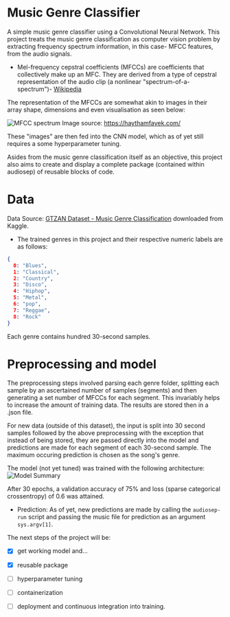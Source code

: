 # Music Genre Classifier

A simple music genre classifier using a Convolutional Neural Network.
This project treats the music genre classification as computer vision problem by extracting frequency spectrum information, in this case- MFCC features, from the audio signals.

- Mel-frequency cepstral coefficients (MFCCs) are coefficients that collectively make up an MFC. They are derived from a type of cepstral representation of the audio clip (a nonlinear "spectrum-of-a-spectrum")- [Wikipedia](https://en.wikipedia.org/wiki/Mel-frequency_cepstrum#:~:text=Mel%2Dfrequency%20cepstral%20coefficients%20(MFCCs,%2Da%2Dspectrum%22).)

The representation of the MFCCs are somewhat akin to images in their array shape, dimensions and even visualisation as seen below:

![MFCC spectrum](https://haythamfayek.com/assets/posts/post1/filter_banks_raw.jpg)
Image source: https://haythamfayek.com/

These "images" are then fed into the CNN model, which as of yet still requires a some hyperparameter tuning.

Asides from the music genre classification itself as an objective, this project also aims to create and display a complete package (contained within audiosep) of reusable blocks of code.

# Data

Data Source: [GTZAN Dataset - Music Genre Classification](https://www.kaggle.com/andradaolteanu/gtzan-dataset-music-genre-classification) downloaded from Kaggle.

- The trained genres in this project and their respective numeric labels are as follows:
```json
{ 
  0: "Blues",
  1: "Classical",
  2: "Country",
  3: "Disco",
  4: "Hiphop",
  5: "Metal",
  6: "pop",
  7: "Reggae",
  8: "Rock"
}
```

Each genre contains hundred 30-second samples.

# Preprocessing and model
The preprocessing steps involved parsing each genre folder, splitting each sample by an ascertained number of samples (segments) and then generating a set number of MFCCs for each segment. This invariably helps to increase the amount of training data. The results are stored then in a .json file.

For new data (outside of this dataset), the input is split into 30 second samples followed by the above preprocessing with the exception that instead of being stored, they are passed directly into the model and predictions are made for each segment of each 30-second sample. The maximum occuring prediction is chosen as the song's genre.

The model (not yet tuned) was trained with the following architecture:
![Model Summary](https://drive.google.com/file/d/1cjn49GjIfAciMGvGgIdIh_FV3Xr9wJZk/view?usp=sharing)

After 30 epochs, a validation accuracy of 75% and loss (sparse categorical crossentropy) of 0.6 was attained. 

- Prediction:
As of yet, new predictions are made by calling the `audiosep-run` script and passing the music file for prediction as an argument `sys.argv[1]`.

The next steps of the project will be:
- [x] get working model and...
- [x] reusable package
- [ ] hyperparameter tuning 
- [ ] containerization
- [ ] deployment and continuous integration into training.


